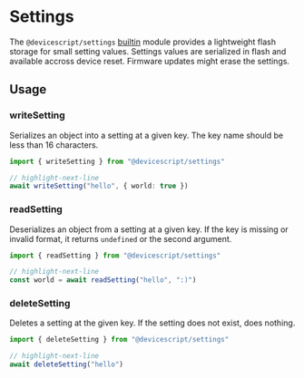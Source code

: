 # Settings

The `@devicescript/settings` [builtin](/developer/packages) module provides a lightweight flash storage for small setting values.
Settings values are serialized in flash and available accross device reset. Firmware updates might erase the settings.

## Usage

### writeSetting

Serializes an object into a setting at a given key. The key name should be less than 16 characters.

```ts
import { writeSetting } from "@devicescript/settings"

// highlight-next-line
await writeSetting("hello", { world: true })
```

### readSetting

Deserializes an object from a setting at a given key. If the key is missing or invalid format, it returns `undefined` or the second argument.

```ts
import { readSetting } from "@devicescript/settings"

// highlight-next-line
const world = await readSetting("hello", ":)")
```

### deleteSetting

Deletes a setting at the given key. If the setting does not exist, does nothing.

```ts
import { deleteSetting } from "@devicescript/settings"

// highlight-next-line
await deleteSetting("hello")
```